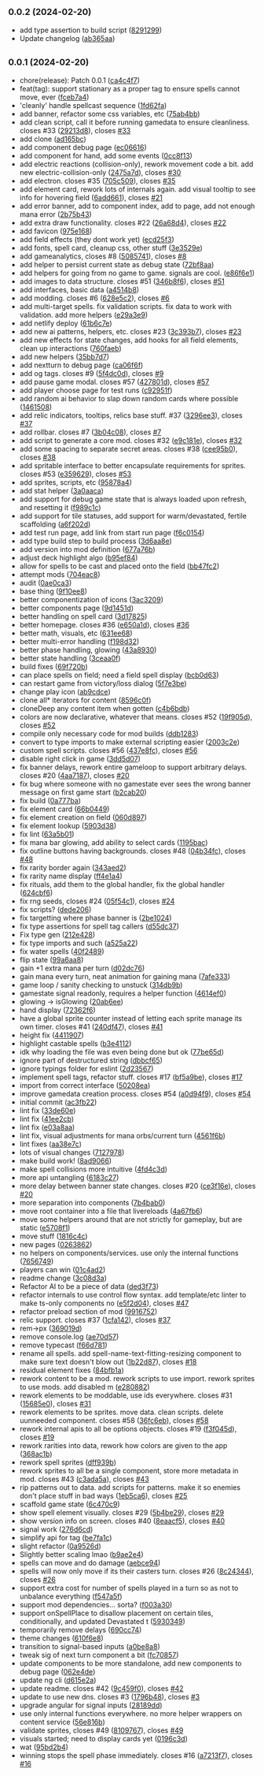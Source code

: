 ## <small>0.0.2 (2024-02-20)</small>

* add type assertion to build script ([8291299](https://github.com/corrugatedgames/spellwriters/commit/8291299))
* Update changelog ([ab365aa](https://github.com/corrugatedgames/spellwriters/commit/ab365aa))



## <small>0.0.1 (2024-02-20)</small>

* chore(release): Patch 0.0.1 ([ca4c4f7](https://github.com/corrugatedgames/spellwriters/commit/ca4c4f7))
* feat(tag): support stationary as a proper tag to ensure spells cannot move, ever ([fceb7a4](https://github.com/corrugatedgames/spellwriters/commit/fceb7a4))
* 'cleanly' handle spellcast sequence ([1fd62fa](https://github.com/corrugatedgames/spellwriters/commit/1fd62fa))
* add banner, refactor some css variables, etc ([75ab4bb](https://github.com/corrugatedgames/spellwriters/commit/75ab4bb))
* add clean script, call it before running gamedata to ensure cleanliness. closes #33 ([29213d8](https://github.com/corrugatedgames/spellwriters/commit/29213d8)), closes [#33](https://github.com/corrugatedgames/spellwriters/issues/33)
* add clone ([ad165bc](https://github.com/corrugatedgames/spellwriters/commit/ad165bc))
* add component debug page ([ec06616](https://github.com/corrugatedgames/spellwriters/commit/ec06616))
* add component for hand, add some events ([0cc8f13](https://github.com/corrugatedgames/spellwriters/commit/0cc8f13))
* add electric reactions (collision-only), rework movement code a bit. add new electric-collision-only ([2475a7d](https://github.com/corrugatedgames/spellwriters/commit/2475a7d)), closes [#30](https://github.com/corrugatedgames/spellwriters/issues/30)
* add electron. closes #35 ([705c509](https://github.com/corrugatedgames/spellwriters/commit/705c509)), closes [#35](https://github.com/corrugatedgames/spellwriters/issues/35)
* add element card, rework lots of internals again. add visual tooltip to see info for hovering field  ([6add661](https://github.com/corrugatedgames/spellwriters/commit/6add661)), closes [#21](https://github.com/corrugatedgames/spellwriters/issues/21)
* add error banner, add to component index, add to page, add not enough mana error ([2b75b43](https://github.com/corrugatedgames/spellwriters/commit/2b75b43))
* add extra draw functionality. closes #22 ([26a68d4](https://github.com/corrugatedgames/spellwriters/commit/26a68d4)), closes [#22](https://github.com/corrugatedgames/spellwriters/issues/22)
* add favicon ([975e168](https://github.com/corrugatedgames/spellwriters/commit/975e168))
* add field effects (they dont work yet) ([ecd25f3](https://github.com/corrugatedgames/spellwriters/commit/ecd25f3))
* add fonts, spell card, cleanup css, other stuff ([3e3529e](https://github.com/corrugatedgames/spellwriters/commit/3e3529e))
* add gameanalytics, closes #8 ([5085741](https://github.com/corrugatedgames/spellwriters/commit/5085741)), closes [#8](https://github.com/corrugatedgames/spellwriters/issues/8)
* add helper to persist current state as debug state ([72bf8aa](https://github.com/corrugatedgames/spellwriters/commit/72bf8aa))
* add helpers for going from no game to game. signals are cool. ([e86f6e1](https://github.com/corrugatedgames/spellwriters/commit/e86f6e1))
* add images to data structure. closes #51 ([346b8f6](https://github.com/corrugatedgames/spellwriters/commit/346b8f6)), closes [#51](https://github.com/corrugatedgames/spellwriters/issues/51)
* add interfaces, basic data ([a4514b8](https://github.com/corrugatedgames/spellwriters/commit/a4514b8))
* add modding. closes #6 ([628e5c2](https://github.com/corrugatedgames/spellwriters/commit/628e5c2)), closes [#6](https://github.com/corrugatedgames/spellwriters/issues/6)
* add multi-target spells. fix validation scripts. fix data to work with validation. add more helpers ([e29a3e9](https://github.com/corrugatedgames/spellwriters/commit/e29a3e9))
* add netlify deploy ([61b6c7e](https://github.com/corrugatedgames/spellwriters/commit/61b6c7e))
* add new ai patterns, helpers, etc. closes #23 ([3c393b7](https://github.com/corrugatedgames/spellwriters/commit/3c393b7)), closes [#23](https://github.com/corrugatedgames/spellwriters/issues/23)
* add new effects for state changes, add hooks for all field elements, clean up interactions ([760faeb](https://github.com/corrugatedgames/spellwriters/commit/760faeb))
* add new helpers ([35bb7d7](https://github.com/corrugatedgames/spellwriters/commit/35bb7d7))
* add nextturn to debug page ([ca06f6f](https://github.com/corrugatedgames/spellwriters/commit/ca06f6f))
* add og tags. closes #9 ([5f4dc0d](https://github.com/corrugatedgames/spellwriters/commit/5f4dc0d)), closes [#9](https://github.com/corrugatedgames/spellwriters/issues/9)
* add pause game modal. closes #57 ([427801d](https://github.com/corrugatedgames/spellwriters/commit/427801d)), closes [#57](https://github.com/corrugatedgames/spellwriters/issues/57)
* add player choose page for test runs ([c92951f](https://github.com/corrugatedgames/spellwriters/commit/c92951f))
* add random ai behavior to slap down random cards where possible ([1461508](https://github.com/corrugatedgames/spellwriters/commit/1461508))
* add relic indicators, tooltips, relics base stuff. #37 ([3296ee3](https://github.com/corrugatedgames/spellwriters/commit/3296ee3)), closes [#37](https://github.com/corrugatedgames/spellwriters/issues/37)
* add rollbar. closes #7 ([3b04c08](https://github.com/corrugatedgames/spellwriters/commit/3b04c08)), closes [#7](https://github.com/corrugatedgames/spellwriters/issues/7)
* add script to generate a core mod. closes #32 ([e9c181e](https://github.com/corrugatedgames/spellwriters/commit/e9c181e)), closes [#32](https://github.com/corrugatedgames/spellwriters/issues/32)
* add some spacing to separate secret areas. closes #38 ([cee95b0](https://github.com/corrugatedgames/spellwriters/commit/cee95b0)), closes [#38](https://github.com/corrugatedgames/spellwriters/issues/38)
* add spritable interface to better encapsulate requirements for sprites. closes #53 ([e359629](https://github.com/corrugatedgames/spellwriters/commit/e359629)), closes [#53](https://github.com/corrugatedgames/spellwriters/issues/53)
* add sprites, scripts, etc ([95878a4](https://github.com/corrugatedgames/spellwriters/commit/95878a4))
* add stat helper ([3a0aaca](https://github.com/corrugatedgames/spellwriters/commit/3a0aaca))
* add support for debug game state that is always loaded upon refresh, and resetting it ([f989c1c](https://github.com/corrugatedgames/spellwriters/commit/f989c1c))
* add support for tile statuses, add support for warm/devastated, fertile scaffolding ([a6f202d](https://github.com/corrugatedgames/spellwriters/commit/a6f202d))
* add test run page, add link from start run page ([f6c0154](https://github.com/corrugatedgames/spellwriters/commit/f6c0154))
* add type build step to build process ([3d6aa8e](https://github.com/corrugatedgames/spellwriters/commit/3d6aa8e))
* add version into mod definition ([677a76b](https://github.com/corrugatedgames/spellwriters/commit/677a76b))
* adjust deck highlight algo ([b95ef84](https://github.com/corrugatedgames/spellwriters/commit/b95ef84))
* allow for spells to be cast and placed onto the field ([bb47fc2](https://github.com/corrugatedgames/spellwriters/commit/bb47fc2))
* attempt mods ([704eac8](https://github.com/corrugatedgames/spellwriters/commit/704eac8))
* audit ([0ae0ca3](https://github.com/corrugatedgames/spellwriters/commit/0ae0ca3))
* base thing ([9f10ee8](https://github.com/corrugatedgames/spellwriters/commit/9f10ee8))
* better componentization of icons ([3ac3209](https://github.com/corrugatedgames/spellwriters/commit/3ac3209))
* better components page ([9d1451d](https://github.com/corrugatedgames/spellwriters/commit/9d1451d))
* better handling on spell card ([3d17825](https://github.com/corrugatedgames/spellwriters/commit/3d17825))
* better homepage. closes #36 ([e650a1d](https://github.com/corrugatedgames/spellwriters/commit/e650a1d)), closes [#36](https://github.com/corrugatedgames/spellwriters/issues/36)
* better math, visuals, etc ([631ee68](https://github.com/corrugatedgames/spellwriters/commit/631ee68))
* better multi-error handling ([f198d32](https://github.com/corrugatedgames/spellwriters/commit/f198d32))
* better phase handling, glowing ([43a8930](https://github.com/corrugatedgames/spellwriters/commit/43a8930))
* better state handling ([3ceaa0f](https://github.com/corrugatedgames/spellwriters/commit/3ceaa0f))
* build fixes ([69f720b](https://github.com/corrugatedgames/spellwriters/commit/69f720b))
* can place spells on field; need a field spell display ([bcb0d63](https://github.com/corrugatedgames/spellwriters/commit/bcb0d63))
* can restart game from victory/loss dialog ([5f7e3be](https://github.com/corrugatedgames/spellwriters/commit/5f7e3be))
* change play icon ([ab9cdce](https://github.com/corrugatedgames/spellwriters/commit/ab9cdce))
* clone all* iterators for content ([8596c0f](https://github.com/corrugatedgames/spellwriters/commit/8596c0f))
* cloneDeep any content item when gotten ([c4b6bdb](https://github.com/corrugatedgames/spellwriters/commit/c4b6bdb))
* colors are now declarative, whatever that means. closes #52 ([19f905d](https://github.com/corrugatedgames/spellwriters/commit/19f905d)), closes [#52](https://github.com/corrugatedgames/spellwriters/issues/52)
* compile only necessary code for mod builds ([ddb1283](https://github.com/corrugatedgames/spellwriters/commit/ddb1283))
* convert to type imports to make external scripting easier ([2003c2e](https://github.com/corrugatedgames/spellwriters/commit/2003c2e))
* custom spell scripts. closes #56 ([437e8fc](https://github.com/corrugatedgames/spellwriters/commit/437e8fc)), closes [#56](https://github.com/corrugatedgames/spellwriters/issues/56)
* disable right click in game ([3dd5d07](https://github.com/corrugatedgames/spellwriters/commit/3dd5d07))
* fix banner delays, rework entire gameloop to support arbitrary delays. closes #20 ([4aa7187](https://github.com/corrugatedgames/spellwriters/commit/4aa7187)), closes [#20](https://github.com/corrugatedgames/spellwriters/issues/20)
* fix bug where someone with no gamestate ever sees the wrong banner message on first game start ([b2cab20](https://github.com/corrugatedgames/spellwriters/commit/b2cab20))
* fix build ([0a777ba](https://github.com/corrugatedgames/spellwriters/commit/0a777ba))
* fix element card ([66b0449](https://github.com/corrugatedgames/spellwriters/commit/66b0449))
* fix element creation on field ([060d897](https://github.com/corrugatedgames/spellwriters/commit/060d897))
* fix element lookup ([5903d38](https://github.com/corrugatedgames/spellwriters/commit/5903d38))
* fix lint ([63a5b01](https://github.com/corrugatedgames/spellwriters/commit/63a5b01))
* fix mana bar glowing, add ability to select cards ([1195bac](https://github.com/corrugatedgames/spellwriters/commit/1195bac))
* fix outline buttons having backgrounds. closes #48 ([04b34fc](https://github.com/corrugatedgames/spellwriters/commit/04b34fc)), closes [#48](https://github.com/corrugatedgames/spellwriters/issues/48)
* fix rarity border again ([343aed2](https://github.com/corrugatedgames/spellwriters/commit/343aed2))
* fix rarity name display ([ff4e1a4](https://github.com/corrugatedgames/spellwriters/commit/ff4e1a4))
* fix rituals, add them to the global handler, fix the global handler ([624cbf6](https://github.com/corrugatedgames/spellwriters/commit/624cbf6))
* fix rng seeds, closes #24 ([05f54c1](https://github.com/corrugatedgames/spellwriters/commit/05f54c1)), closes [#24](https://github.com/corrugatedgames/spellwriters/issues/24)
* fix scripts? ([dede206](https://github.com/corrugatedgames/spellwriters/commit/dede206))
* fix targetting where phase banner is ([2be1024](https://github.com/corrugatedgames/spellwriters/commit/2be1024))
* fix type assertions for spell tag callers ([d55dc37](https://github.com/corrugatedgames/spellwriters/commit/d55dc37))
* Fix type gen ([212e428](https://github.com/corrugatedgames/spellwriters/commit/212e428))
* fix type imports and such ([a525a22](https://github.com/corrugatedgames/spellwriters/commit/a525a22))
* fix water spells ([40f2489](https://github.com/corrugatedgames/spellwriters/commit/40f2489))
* flip state ([99a6aa8](https://github.com/corrugatedgames/spellwriters/commit/99a6aa8))
* gain +1 extra mana per turn ([d02dc76](https://github.com/corrugatedgames/spellwriters/commit/d02dc76))
* gain mana every turn, neat animation for gaining mana ([7afe333](https://github.com/corrugatedgames/spellwriters/commit/7afe333))
* game loop / sanity checking to unstuck ([314db9b](https://github.com/corrugatedgames/spellwriters/commit/314db9b))
* gamestate signal readonly, requires a helper function ([4614ef0](https://github.com/corrugatedgames/spellwriters/commit/4614ef0))
* glowing -> isGlowing ([20ab6ee](https://github.com/corrugatedgames/spellwriters/commit/20ab6ee))
* hand display ([72362f6](https://github.com/corrugatedgames/spellwriters/commit/72362f6))
* have a global sprite counter instead of letting each sprite manage its own timer. closes #41 ([240df47](https://github.com/corrugatedgames/spellwriters/commit/240df47)), closes [#41](https://github.com/corrugatedgames/spellwriters/issues/41)
* height fix ([4411907](https://github.com/corrugatedgames/spellwriters/commit/4411907))
* highlight castable spells ([b3e4112](https://github.com/corrugatedgames/spellwriters/commit/b3e4112))
* idk why loading the file was even being done but ok ([77be65d](https://github.com/corrugatedgames/spellwriters/commit/77be65d))
* ignore part of destructured string ([dbbcf65](https://github.com/corrugatedgames/spellwriters/commit/dbbcf65))
* ignore typings folder for eslint ([2d23567](https://github.com/corrugatedgames/spellwriters/commit/2d23567))
* implement spell tags, refactor stuff. closes #17 ([bf5a9be](https://github.com/corrugatedgames/spellwriters/commit/bf5a9be)), closes [#17](https://github.com/corrugatedgames/spellwriters/issues/17)
* import from correct interface ([50208ea](https://github.com/corrugatedgames/spellwriters/commit/50208ea))
* improve gamedata creation process. closes #54 ([a0d94f9](https://github.com/corrugatedgames/spellwriters/commit/a0d94f9)), closes [#54](https://github.com/corrugatedgames/spellwriters/issues/54)
* initial commit ([ac3fb22](https://github.com/corrugatedgames/spellwriters/commit/ac3fb22))
* lint fix ([33de60e](https://github.com/corrugatedgames/spellwriters/commit/33de60e))
* lint fix ([41ee2cb](https://github.com/corrugatedgames/spellwriters/commit/41ee2cb))
* lint fix ([e03a8aa](https://github.com/corrugatedgames/spellwriters/commit/e03a8aa))
* lint fix, visual adjustments for mana orbs/current turn ([4561f6b](https://github.com/corrugatedgames/spellwriters/commit/4561f6b))
* lint fixes ([aa38e7c](https://github.com/corrugatedgames/spellwriters/commit/aa38e7c))
* lots of visual changes ([7127978](https://github.com/corrugatedgames/spellwriters/commit/7127978))
* make build work! ([8ad9066](https://github.com/corrugatedgames/spellwriters/commit/8ad9066))
* make spell collisions more intuitive ([4fd4c3d](https://github.com/corrugatedgames/spellwriters/commit/4fd4c3d))
* more api untangling ([6183c27](https://github.com/corrugatedgames/spellwriters/commit/6183c27))
* more delay between banner state changes. closes #20 ([ce3f16e](https://github.com/corrugatedgames/spellwriters/commit/ce3f16e)), closes [#20](https://github.com/corrugatedgames/spellwriters/issues/20)
* more separation into components ([7b4bab0](https://github.com/corrugatedgames/spellwriters/commit/7b4bab0))
* move root container into a file that livereloads ([4a67fb6](https://github.com/corrugatedgames/spellwriters/commit/4a67fb6))
* move some helpers around that are not strictly for gameplay, but are static ([e5708f1](https://github.com/corrugatedgames/spellwriters/commit/e5708f1))
* move stuff ([1816c4c](https://github.com/corrugatedgames/spellwriters/commit/1816c4c))
* new pages ([0263862](https://github.com/corrugatedgames/spellwriters/commit/0263862))
* no helpers on components/services. use only the internal functions ([7656749](https://github.com/corrugatedgames/spellwriters/commit/7656749))
* players can win ([01c4ad2](https://github.com/corrugatedgames/spellwriters/commit/01c4ad2))
* readme change ([3c08d3a](https://github.com/corrugatedgames/spellwriters/commit/3c08d3a))
* Refactor AI to be a piece of data ([ded3f73](https://github.com/corrugatedgames/spellwriters/commit/ded3f73))
* refactor internals to use control flow syntax. add template/etc linter to make ts-only components no ([e5f2d04](https://github.com/corrugatedgames/spellwriters/commit/e5f2d04)), closes [#47](https://github.com/corrugatedgames/spellwriters/issues/47)
* refactor preload section of mod ([9916752](https://github.com/corrugatedgames/spellwriters/commit/9916752))
* relic support. closes #37 ([1cfa142](https://github.com/corrugatedgames/spellwriters/commit/1cfa142)), closes [#37](https://github.com/corrugatedgames/spellwriters/issues/37)
* rem->px ([369019d](https://github.com/corrugatedgames/spellwriters/commit/369019d))
* remove console.log ([ae70d57](https://github.com/corrugatedgames/spellwriters/commit/ae70d57))
* remove typecast ([f66d781](https://github.com/corrugatedgames/spellwriters/commit/f66d781))
* rename all spells. add spell-name-text-fitting-resizing component to make sure text doesn't blow out ([1b22d87](https://github.com/corrugatedgames/spellwriters/commit/1b22d87)), closes [#18](https://github.com/corrugatedgames/spellwriters/issues/18)
* residual element fixes ([84bfb1a](https://github.com/corrugatedgames/spellwriters/commit/84bfb1a))
* rework content to be a mod. rework scripts to use import. rework sprites to use mods. add disabled m ([e280882](https://github.com/corrugatedgames/spellwriters/commit/e280882))
* rework elements to be moddable, use ids everywhere. closes #31 ([15685e0](https://github.com/corrugatedgames/spellwriters/commit/15685e0)), closes [#31](https://github.com/corrugatedgames/spellwriters/issues/31)
* rework elements to be sprites. move data. clean scripts. delete uunneeded component. closes #58 ([36fc6eb](https://github.com/corrugatedgames/spellwriters/commit/36fc6eb)), closes [#58](https://github.com/corrugatedgames/spellwriters/issues/58)
* rework internal apis to all be options objects. closes #19 ([f3f045d](https://github.com/corrugatedgames/spellwriters/commit/f3f045d)), closes [#19](https://github.com/corrugatedgames/spellwriters/issues/19)
* rework rarities into data, rework how colors are given to the app ([368ac1b](https://github.com/corrugatedgames/spellwriters/commit/368ac1b))
* rework spell sprites ([dff939b](https://github.com/corrugatedgames/spellwriters/commit/dff939b))
* rework sprites to all be a single component, store more metadata in mod. closes #43 ([c3ada5a](https://github.com/corrugatedgames/spellwriters/commit/c3ada5a)), closes [#43](https://github.com/corrugatedgames/spellwriters/issues/43)
* rip patterns out to data. add scripts for patterns. make it so enemies don't place stuff in bad ways ([1eb5ca6](https://github.com/corrugatedgames/spellwriters/commit/1eb5ca6)), closes [#25](https://github.com/corrugatedgames/spellwriters/issues/25)
* scaffold game state ([6c470c9](https://github.com/corrugatedgames/spellwriters/commit/6c470c9))
* show spell element visually. closes #29 ([5b4be29](https://github.com/corrugatedgames/spellwriters/commit/5b4be29)), closes [#29](https://github.com/corrugatedgames/spellwriters/issues/29)
* show version info on screen. closes #40 ([8eaacf5](https://github.com/corrugatedgames/spellwriters/commit/8eaacf5)), closes [#40](https://github.com/corrugatedgames/spellwriters/issues/40)
* signal work ([276d6cd](https://github.com/corrugatedgames/spellwriters/commit/276d6cd))
* simplify api for tag ([be7fa1c](https://github.com/corrugatedgames/spellwriters/commit/be7fa1c))
* slight refactor ([0a9526d](https://github.com/corrugatedgames/spellwriters/commit/0a9526d))
* Slightly better scaling lmao ([b9ae2e4](https://github.com/corrugatedgames/spellwriters/commit/b9ae2e4))
* spells can move and do damage ([aebce94](https://github.com/corrugatedgames/spellwriters/commit/aebce94))
* spells will now only move if its their casters turn. closes #26 ([8c24344](https://github.com/corrugatedgames/spellwriters/commit/8c24344)), closes [#26](https://github.com/corrugatedgames/spellwriters/issues/26)
* support extra cost for number of spells played in a turn so as not to unbalance everything ([f547a5f](https://github.com/corrugatedgames/spellwriters/commit/f547a5f))
* support mod dependencies... sorta? ([f003a30](https://github.com/corrugatedgames/spellwriters/commit/f003a30))
* support onSpellPlace to disallow placement on certain tiles, conditionally, and updated Devastated t ([5930349](https://github.com/corrugatedgames/spellwriters/commit/5930349))
* temporarily remove delays ([690cc74](https://github.com/corrugatedgames/spellwriters/commit/690cc74))
* theme changes ([610f6e8](https://github.com/corrugatedgames/spellwriters/commit/610f6e8))
* transition to signal-based inputs ([a0be8a8](https://github.com/corrugatedgames/spellwriters/commit/a0be8a8))
* tweak sig of next turn component a bit ([fc70857](https://github.com/corrugatedgames/spellwriters/commit/fc70857))
* update components to be more standalone, add new components to debug page ([062e4de](https://github.com/corrugatedgames/spellwriters/commit/062e4de))
* update ng cli ([d615e2a](https://github.com/corrugatedgames/spellwriters/commit/d615e2a))
* update readme. closes #42 ([9c459f0](https://github.com/corrugatedgames/spellwriters/commit/9c459f0)), closes [#42](https://github.com/corrugatedgames/spellwriters/issues/42)
* update to use new dns. closes #3 ([1796b48](https://github.com/corrugatedgames/spellwriters/commit/1796b48)), closes [#3](https://github.com/corrugatedgames/spellwriters/issues/3)
* upgrade angular for signal inputs ([28189dd](https://github.com/corrugatedgames/spellwriters/commit/28189dd))
* use only internal functions everywhere. no more helper wrappers on content service ([56e816b](https://github.com/corrugatedgames/spellwriters/commit/56e816b))
* validate sprites, closes #49 ([8109767](https://github.com/corrugatedgames/spellwriters/commit/8109767)), closes [#49](https://github.com/corrugatedgames/spellwriters/issues/49)
* visuals started; need to display cards yet ([0196c3d](https://github.com/corrugatedgames/spellwriters/commit/0196c3d))
* wat ([95bd2b4](https://github.com/corrugatedgames/spellwriters/commit/95bd2b4))
* winning stops the spell phase immediately. closes #16 ([a7213f7](https://github.com/corrugatedgames/spellwriters/commit/a7213f7)), closes [#16](https://github.com/corrugatedgames/spellwriters/issues/16)




